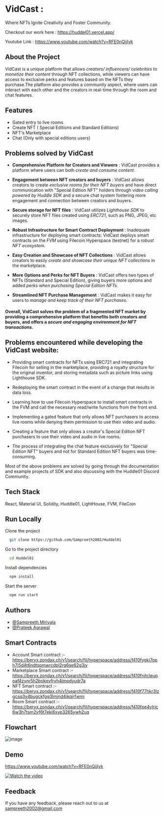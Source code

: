 
# VidCast : 
Where NFTs Ignite Creativity and Foster Community.

Checkout our work here : https://huddel01.vercel.app/

Youtube Link : https://www.youtube.com/watch?v=RFE0nQjjIyk


## About the Project
VidCast is a unique platform that allows *creators/ influencers/ celebrities to monetize their content* through NFT collections, while viewers can have access to exclusive perks and features based on the NFTs they purchase.The platform also provides a community aspect, where users can interact with each other and the creators in real-time through the room and chat features.

## Features

- Gated entry to live rooms
- Create NFT ( Special Editions and Standard Editions)
- NFT's Marketplace
- Chat (Only with special editions users)


## Problems solved by VidCast
- **Comprehensive Platform for Creators and Viewers** : VidCast provides a platform where users can both *create and consume content*.

- **Engagement between NFT creators and buyers** : VidCast allows creators to create *exclusive rooms for their NFT buyers* and have direct communication with "Special Edition NFT" holders through *video calling powered by Huddle SDK* and a secure chat system fostering more engagement and connection between creators and buyers.

-  **Secure storage for NFT files** : VidCast utilizes *Lighthouse SDK* to securely store NFT files created using *ERC721*, such as PNG, JPEG, etc images.

-  **Robust Infrastructure for Smart Contract Deployment** : Inadequate infrastructure for deploying smart contracts: VidCast deploys smart contracts on the *FVM* using Filecoin Hyperspace (testnet) for a *robust NFT ecosystem*.

- **Easy Creation and Showcase of NFT Collections** : VidCast allows creators to easily *create and showcase their unique NFT collections* in the marketplace.

-  **More Options and Perks for NFT Buyers** : VidCast offers two types of NFTs (Standard and Special Edition), giving buyers more options and added *perks when purchasing Special Edition NFTs*.

- **Streamlined NFT Purchase Management** : VidCast makes it easy for users to *manage and keep track of their NFT purchases*.

#### Overall, VidCast solves the problem of a fragmented NFT market by providing a comprehensive platform that benefits both creators and buyers, and offers a *secure and engaging environment for NFT transactions*.


## Problems encountered while developing the VidCast website:




* Providing smart contracts for NFTs using ERC721 and integrating Filecoin for selling in the marketplace, providing a royalty structure for the original inventor, and storing metadata such as picture links using Lighthouse SDK.

* Redeploying the smart contract in the event of a change that results in data loss.

* Learning how to use Filecoin Hyperspace to install smart contracts in the FVM and call the necessary read/write functions from the front end.

* Implementing a gated feature that only allows NFT purchasers to access live rooms while denying them permission to use their video and audio.

* Creating a feature that only allows a creator's Special Edition NFT purchasers to use their video and audio in live rooms.

* The process of integrating the chat feature exclusively for "Special Edition NFT" buyers and not for Standard Edition NFT buyers was time-consuming.

Most of the above problems are solved by going through the documentation and example projects of SDK and also discussing with the Huddle01 Discord Community.


## Tech Stack

React, Material UI, Solidity, Huddle01, LightHouse, FVM, FileCoin


## Run Locally

Clone the project

```bash
  git clone https://github.com/Sampreeth2002/Huddel01
```

Go to the project directory

```bash
  cd Huddel01
```

Install dependencies

```bash
  npm install
```

Start the server

```bash
  npm run start
```


## Authors

- [@Sampreeth Miriyala](https://github.com/Sampreeth2002)
- [@Prateek Agrawal](https://github.com/prateekin)




## Smart Contracts


- Account Smart contract :- https://beryx.zondax.ch/v1/search/fil/hyperspace/address/f410fygki7oph7i5d4t6ndtspmwrcdpl2rg6se62g3jy
- Marketplace Smart contract :- https://beryx.zondax.ch/v1/search/fil/hyperspace/address/f410fnjtcleupoaf4zvnr5h2bokqvfrvh4jmodyudr7a
- NFT Smart contract :- https://beryx.zondax.ch/v1/search/fil/hyperspace/address/f410f77hkr3lzgcsq3y4bugckfgq3lmjnd4ikqjrfwmi
- Room Smart contract :- https://beryx.zondax.ch/v1/search/fil/hyperspace/address/f410fpe4ylric6w3h7tsm2yf6t7eki6xyp3265ywh2uq

## Flowchart
![image](https://user-images.githubusercontent.com/82581367/236132523-48a693c2-3dfc-44d3-851f-1a2be4991108.png)

## Demo
https://www.youtube.com/watch?v=RFE0nQjjIyk

[![Watch the video](https://img.youtube.com/vi/RFE0nQjjIyk/0.jpg)](https://youtu.be/RFE0nQjjIyk)



## Feedback

If you have any feedback, please reach out to us at sampreeth2002@gmail.com

